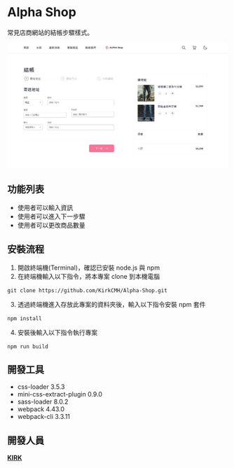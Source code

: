# Alpha Shop

常見店商網站的結帳步驟樣式。

![index page](/src/img/Alpha%20Shop.jpg)

## 功能列表

- 使用者可以輸入資訊
- 使用者可以進入下一步驟
- 使用者可以更改商品數量

## 安裝流程

1. 開啟終端機(Terminal)，確認已安裝 node.js 與 npm 
2. 在終端機輸入以下指令，將本專案 clone 到本機電腦

```
git clone https://github.com/KirkCMH/Alpha-Shop.git
```

3. 透過終端機進入存放此專案的資料夾後，輸入以下指令安裝 npm 套件

```
npm install
```

4. 安裝後輸入以下指令執行專案

```
npm run build
```

## 開發工具

- css-loader 3.5.3
- mini-css-extract-plugin 0.9.0
- sass-loader 8.0.2
- webpack 4.43.0
- webpack-cli 3.3.11

## 開發人員

[**KIRK**](https://github.com/KirkCMH)